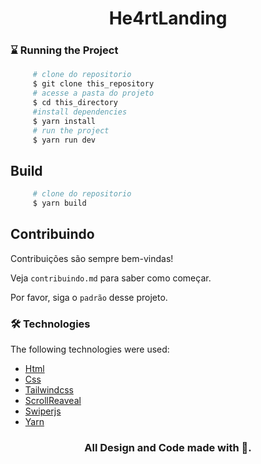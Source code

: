 # 
<h1 align="center"> He4rtLanding  </h1>

### ⌛ Running the Project

```bash
     # clone do repositorio
     $ git clone this_repository
     # acesse a pasta do projeto
     $ cd this_directory
     #install dependencies
     $ yarn install
     # run the project
     $ yarn run dev
```

## Build

```bash
     # clone do repositorio
     $ yarn build
```

## Contribuindo

Contribuições são sempre bem-vindas!

Veja `contribuindo.md` para saber como começar.

Por favor, siga o `padrão` desse projeto.


### 🛠️ Technologies
The following technologies were used:
- [Html](https://developer.mozilla.org/pt-BR/docs/Web/HTML)
- [Css](https://developer.mozilla.org/pt-BR/docs/Web/CSS)
- [Tailwindcss](https://tailwindcss.com/)
- [ScrollReaveal](https://scrollrevealjs.org/)
- [Swiperjs](https://swiperjs.com/)
- [Yarn](https://yarnpkg.com/)
<h3 align="center">
 All Design and Code made  with 💜.
</h3>